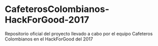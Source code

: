 # CafeterosColombianos-HackForGood-2017
Repositorio oficial del proyecto llevado a cabo por el equipo Cafeteros Colombianos en el HackForGood del 2017
